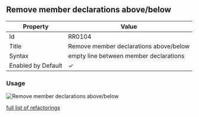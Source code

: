 ## Remove member declarations above/below

| Property | Value |
| -------- | ----- |
| Id | RR0104 |
| Title | Remove member declarations above/below |
| Syntax | empty line between member declarations |
| Enabled by Default | &#x2713; |

### Usage

![Remove member declarations above/below](../../images/refactorings/RemoveMemberDeclarations.png)

[full list of refactorings](Refactorings.md)